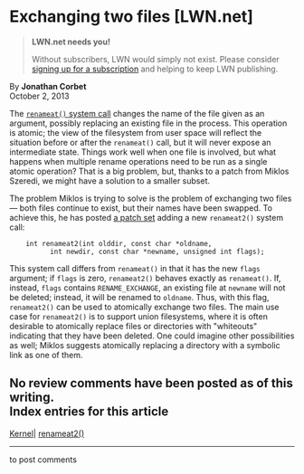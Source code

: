 # Exchanging two files [LWN.net]

> **LWN.net needs you!**
> 
> Without subscribers, LWN would simply not exist. Please consider [signing up for a subscription](/Promo/nst-nag2/subscribe) and helping to keep LWN publishing. 

By **Jonathan Corbet**  
October 2, 2013 

The [`renameat()` system call](http://man7.org/linux/man-pages/man2/renameat.2.html) changes the name of the file given as an argument, possibly replacing an existing file in the process. This operation is atomic; the view of the filesystem from user space will reflect the situation before or after the `renameat()` call, but it will never expose an intermediate state. Things work well when one file is involved, but what happens when multiple rename operations need to be run as a single atomic operation? That is a big problem, but, thanks to a patch from Miklos Szeredi, we might have a solution to a smaller subset. 

The problem Miklos is trying to solve is the problem of exchanging two files — both files continue to exist, but their names have been swapped. To achieve this, he has posted [a patch set](/Articles/569028/) adding a new `renameat2()` system call: 
    
    
        int renameat2(int olddir, const char *oldname, 
    		  int newdir, const char *newname, unsigned int flags);
    

This system call differs from `renameat()` in that it has the new `flags` argument; if `flags` is zero, `renameat2()` behaves exactly as `renameat()`. If, instead, `flags` contains `RENAME_EXCHANGE`, an existing file at `newname` will not be deleted; instead, it will be renamed to `oldname`. Thus, with this flag, `renameat2()` can be used to atomically exchange two files. The main use case for `renameat2()` is to support union filesystems, where it is often desirable to atomically replace files or directories with "whiteouts" indicating that they have been deleted. One could imagine other possibilities as well; Miklos suggests atomically replacing a directory with a symbolic link as one of them. 

No review comments have been posted as of this writing.  
Index entries for this article  
---  
[Kernel](/Kernel/Index)| [renameat2()](/Kernel/Index#renameat2)  
  


* * *

to post comments 
